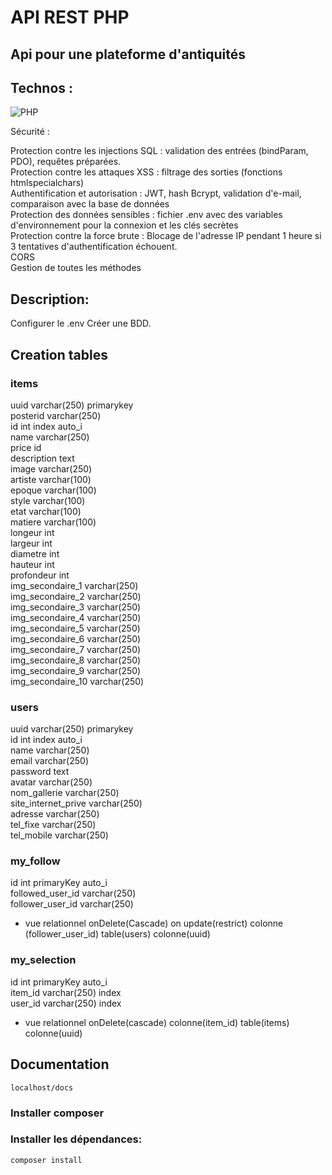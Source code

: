 

# API REST PHP

## Api pour une plateforme d'antiquités

## Technos :

![PHP](https://img.shields.io/badge/php-%23777BB4.svg?style=for-the-badge&logo=php&logoColor=white)

Sécurité :

Protection contre les injections SQL : validation des entrées (bindParam, PDO), requêtes préparées. <br/>
Protection contre les attaques XSS : filtrage des sorties (fonctions htmlspecialchars)<br/>
Authentification et autorisation : JWT, hash Bcrypt, validation d'e-mail, comparaison avec la base de données<br/>
Protection des données sensibles : fichier .env avec des variables d'environnement pour la connexion et les clés secrètes<br/>
Protection contre la force brute : Blocage de l'adresse IP pendant 1 heure si 3 tentatives d'authentification échouent.<br/>
CORS<br/>
Gestion de toutes les méthodes<br/>


## Description:
Configurer le .env
Créer une BDD.
## Creation tables
### items
uuid varchar(250) primarykey<br/>
posterid varchar(250)<br/>
id int index auto_i<br/>
name varchar(250)<br/>
price id<br/>
description text<br/>
image varchar(250)<br/>
artiste varchar(100)<br/>
epoque varchar(100)<br/>
style varchar(100)<br/>
etat varchar(100)<br/>
matiere varchar(100)<br/>
longeur int<br/>
largeur int<br/>
diametre int<br/>
hauteur int<br/>
profondeur int<br/>
img_secondaire_1 varchar(250)<br/>
img_secondaire_2 varchar(250)<br/>
img_secondaire_3 varchar(250)<br/>
img_secondaire_4 varchar(250)<br/>
img_secondaire_5 varchar(250)<br/>
img_secondaire_6 varchar(250)<br/>
img_secondaire_7 varchar(250)<br/>
img_secondaire_8 varchar(250)<br/>
img_secondaire_9 varchar(250)<br/>
img_secondaire_10 varchar(250)<br/>

### users
uuid varchar(250) primarykey<br/>
id int index auto_i<br/>
name varchar(250)<br/>
email varchar(250)<br/>
password text<br/>
avatar varchar(250)<br/>
nom_gallerie varchar(250)<br/>
site_internet_prive varchar(250)<br/>
adresse varchar(250)<br/>
tel_fixe varchar(250)<br/>
tel_mobile varchar(250)<br/>

### my_follow
id int primaryKey auto_i<br/>
followed_user_id varchar(250)<br/>
follower_user_id varchar(250)<br/>
+ vue relationnel onDelete(Cascade) on update(restrict) colonne<br/>(follower_user_id) table(users) colonne(uuid)<br/>

### my_selection
id int primaryKey auto_i<br/>
item_id varchar(250) index<br/>
user_id varchar(250) index<br/>
+ vue relationnel onDelete(cascade) colonne(item_id) table(items) colonne(uuid)<br/>


## Documentation
`localhost/docs`

### Installer composer

### Installer les dépendances:

`composer install`

